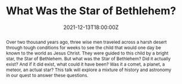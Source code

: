 ---
title: What Was the Star of Bethlehem?

event: What Was the Star of Bethlehem?
event_url: 

location: Andover Public Library
address:
  street: 142 West Main St.
  city: Andover
  region: OH
  postcode: '44003'
  country: United States

summary: A public talk answering the question, "What was the Star of Bethlehem?"
abstract: Over two thousand years ago, three wise men traveled across a harsh desert through tough conditions for weeks to see the child that would one day be known to the world as Jesus Christ. They were guided to this child by a bright star, the Star of Bethlehem. But what was the Star of Bethlehem? Did it actually exist? And if it did exist, what could it have been? Was it a comet, a planet, a meteor, an actual star? This talk will explore a mixture of history and astronomy in our quest to answer these questions.

# Talk start and end times.
#   End time can optionally be hidden by prefixing the line with `#`.
date: "2021-12-13T18:00:00Z"
date_end: "2021-12-13T19:30:00Z"
all_day: false

# Schedule page publish date (NOT talk date).
publishDate: "2021-10-20T00:00:00Z"

authors: 
- admin
tags: 
- andover
- public talk
- ohio

# Is this a featured talk? (true/false)
featured: false

image:
  caption: 'Image credit: [Sven Scheuermeier](https://unsplash.com/photos/tqzqzH8hb5A)'
  focal_point: Right

links:
# - icon: twitter
#   icon_pack: fab
#   name: Follow
#   url: https://twitter.com/georgecushen
url_code: ""
url_pdf: ""
url_slides: ""
url_video: ""

# Markdown Slides (optional).
#   Associate this talk with Markdown slides.
#   Simply enter your slide deck's filename without extension.
#   E.g. `slides = "example-slides"` references `content/slides/example-slides.md`.
#   Otherwise, set `slides = ""`.
slides: ""

# Projects (optional).
#   Associate this post with one or more of your projects.
#   Simply enter your project's folder or file name without extension.
#   E.g. `projects = ["internal-project"]` references `content/project/deep-learning/index.md`.
#   Otherwise, set `projects = []`.
projects:
- []
---